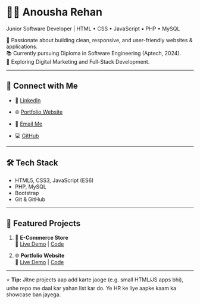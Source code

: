 # 👩‍💻 Anousha Rehan
Junior Software Developer | HTML • CSS • JavaScript • PHP • MySQL   

🌟 Passionate about building clean, responsive, and user-friendly websites & applications.  
📚 Currently pursuing Diploma in Software Engineering (Aptech, 2024).  
🚀 Exploring Digital Marketing and Full-Stack Development.  

---

## 🔗 Connect with Me
- 💼 [LinkedIn](https://www.linkedin.com/in/anousha-rehan-942456376)  
- 🌐 [Portfolio Website](https://anousharehan206-collab.github.io/portfolio-website/)
 
- 📧 [Email Me](https://mail.google.com/mail/?view=cm&fs=1&to=anousharehan206@gmail.com)  
- 💻 [GitHub](https://github.com/anousharehan206-collab)  

---

## 🛠️ Tech Stack
- HTML5, CSS3, JavaScript (ES6)  
- PHP, MySQL    
- Bootstrap  
- Git & GitHub  

---

## 📌 Featured Projects
1. 🛒 **E-Commerce Store**  
   🔗 [Live Demo](https://anousharehan206-collab.github.io/ecommerce-store/) | [Code](https://github.com/anousharehan206-collab/ecommerce-store)  
 
 2. 🌐 **Portfolio Website**  
   🔗 [Live Demo](https://anousharehan206-collab.github.io/portfolio-website/) | [Code](https://github.com/anousharehan206-collab/portfolio-website)  

---

⭐ **Tip:** Jitne projects aap add karte jaoge (e.g. small HTML/JS apps bhi), unhe repo me daal kar yahan list kar do. Ye HR ke liye aapke kaam ka showcase ban jayega.
